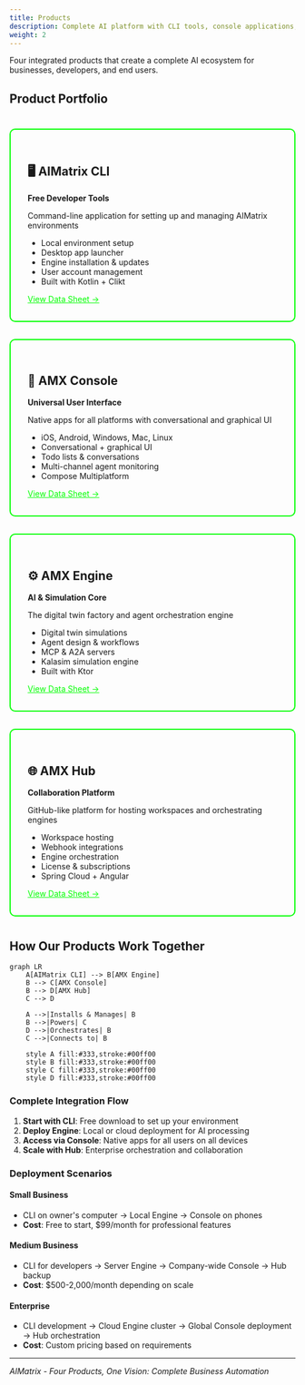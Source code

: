 ```yaml
---
title: Products
description: Complete AI platform with CLI tools, console applications, simulation engine, and collaboration hub
weight: 2
---
```


Four integrated products that create a complete AI ecosystem for businesses, developers, and end users.

## Product Portfolio

<div style="display: grid; grid-template-columns: repeat(auto-fit, minmax(300px, 1fr)); gap: 30px; margin: 40px 0;">

  <div style="border: 2px solid #00ff00; padding: 30px; border-radius: 10px;">
    <h2>🖥️ AIMatrix CLI</h2>
    <p><strong>Free Developer Tools</strong></p>
    <p>Command-line application for setting up and managing AIMatrix environments</p>
    <ul>
      <li>Local environment setup</li>
      <li>Desktop app launcher</li>
      <li>Engine installation & updates</li>
      <li>User account management</li>
      <li>Built with Kotlin + Clikt</li>
    </ul>
    <a href="/business/products/aimatrix-cli/" style="color: #00ff00;">View Data Sheet →</a>
  </div>

  <div style="border: 2px solid #00ff00; padding: 30px; border-radius: 10px;">
    <h2>💬 AMX Console</h2>
    <p><strong>Universal User Interface</strong></p>
    <p>Native apps for all platforms with conversational and graphical UI</p>
    <ul>
      <li>iOS, Android, Windows, Mac, Linux</li>
      <li>Conversational + graphical UI</li>
      <li>Todo lists & conversations</li>
      <li>Multi-channel agent monitoring</li>
      <li>Compose Multiplatform</li>
    </ul>
    <a href="/business/products/amx-console/" style="color: #00ff00;">View Data Sheet →</a>
  </div>

  <div style="border: 2px solid #00ff00; padding: 30px; border-radius: 10px;">
    <h2>⚙️ AMX Engine</h2>
    <p><strong>AI & Simulation Core</strong></p>
    <p>The digital twin factory and agent orchestration engine</p>
    <ul>
      <li>Digital twin simulations</li>
      <li>Agent design & workflows</li>
      <li>MCP & A2A servers</li>
      <li>Kalasim simulation engine</li>
      <li>Built with Ktor</li>
    </ul>
    <a href="/business/products/amx-engine/" style="color: #00ff00;">View Data Sheet →</a>
  </div>

  <div style="border: 2px solid #00ff00; padding: 30px; border-radius: 10px;">
    <h2>🌐 AMX Hub</h2>
    <p><strong>Collaboration Platform</strong></p>
    <p>GitHub-like platform for hosting workspaces and orchestrating engines</p>
    <ul>
      <li>Workspace hosting</li>
      <li>Webhook integrations</li>
      <li>Engine orchestration</li>
      <li>License & subscriptions</li>
      <li>Spring Cloud + Angular</li>
    </ul>
    <a href="/business/products/amx-hub/" style="color: #00ff00;">View Data Sheet →</a>
  </div>

</div>

## How Our Products Work Together

```mermaid
graph LR
    A[AIMatrix CLI] --> B[AMX Engine]
    B --> C[AMX Console]
    B --> D[AMX Hub]
    C --> D
    
    A -->|Installs & Manages| B
    B -->|Powers| C
    D -->|Orchestrates| B
    C -->|Connects to| B
    
    style A fill:#333,stroke:#00ff00
    style B fill:#333,stroke:#00ff00
    style C fill:#333,stroke:#00ff00
    style D fill:#333,stroke:#00ff00
```

### Complete Integration Flow

1. **Start with CLI**: Free download to set up your environment
2. **Deploy Engine**: Local or cloud deployment for AI processing
3. **Access via Console**: Native apps for all users on all devices
4. **Scale with Hub**: Enterprise orchestration and collaboration

### Deployment Scenarios

#### Small Business
- CLI on owner's computer → Local Engine → Console on phones
- **Cost**: Free to start, $99/month for professional features

#### Medium Business
- CLI for developers → Server Engine → Company-wide Console → Hub backup
- **Cost**: $500-2,000/month depending on scale

#### Enterprise
- CLI development → Cloud Engine cluster → Global Console deployment → Hub orchestration
- **Cost**: Custom pricing based on requirements

---

*AIMatrix - Four Products, One Vision: Complete Business Automation*